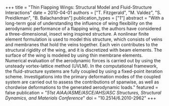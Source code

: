 +++
title = "Thin Flapping Wings: Structural Model and Fluid-Structure Interactions"
date = 2010-04-01
authors = ["T. Fitzgerald", "M. Valdez", "S. Preidikman", "B. Balachandran"]
publication_types = ["1"]
abstract = "With a long-term goal of understanding the influence of wing flexibility on the aerodynamic performance of a flapping wing, the authors have considered a three-dimensional, insect wing inspired structure.  A nonlinear finite element formulation is used to model this structure, which consists of veins and membranes that hold the veins together.  Each vein contributes to the structural rigidity of the wing, and it is discretized with beam elements.  The surface of the wing is modeled by using thin membrane elements.  Numerical evaluation of the aerodynamic forces is carried out by using the unsteady vortex-lattice method (UVLM).  In the computational framework, the fluid-structure systems are fully coupled by using a fixed-point iteration scheme.  Investigations into the primary deformation modes of the coupled system are carried out to assess the contributions of spanwise, as well as chordwise deformations to the generated aerodynamic loads."
featured = false
publication = "*51st AIAA/ASME/ASCE/AHS/ASC Structures, Structural Dynamics, and Materials Conference*"
doi = "10.2514/6.2010-2962"
+++
